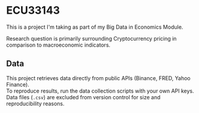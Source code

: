 # ECU33143
This is a project I'm taking as part of my Big Data in Economics Module.

Research question is primarily surrounding Cryptocurrency pricing in comparison to macroeconomic indicators.


## Data
This project retrieves data directly from public APIs (Binance, FRED, Yahoo Finance).  
To reproduce results, run the data collection scripts with your own API keys.  
Data files (`.csv`) are excluded from version control for size and reproducibility reasons.

